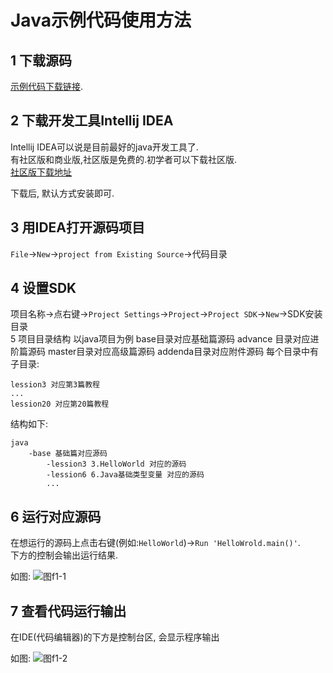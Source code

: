 Java示例代码使用方法
===

1 下载源码
---

[示例代码下载链接](https://github.com/dashidan/educate/archive/master.zip).

2 下载开发工具Intellij IDEA   
---

Intellij IDEA可以说是目前最好的java开发工具了.   
有社区版和商业版,社区版是免费的.初学者可以下载社区版.   
[社区版下载地址](https://download.jetbrains.com/idea/ideaIC-2017.2.3.exe)

下载后, 默认方式安装即可.

3 用IDEA打开源码项目
---

`File`->`New`->`project from Existing Source`->代码目录

4 设置SDK
---

项目名称->点右键->`Project Settings`->`Project`->`Project SDK`->`New`->SDK安装目录   
5 项目目录结构
以java项目为例
base目录对应基础篇源码
advance 目录对应进阶篇源码
master目录对应高级篇源码
addenda目录对应附件源码
每个目录中有子目录:   

	lession3 对应第3篇教程
	...
	lession20 对应第20篇教程

结构如下:

	java
		-base 基础篇对应源码
			-lession3 3.HelloWorld 对应的源码
			-lession6 6.Java基础类型变量 对应的源码
			...
		
6 运行对应源码
---

在想运行的源码上点击右键(例如:`HelloWorld`)->`Run 'HelloWrold.main()'`.   
下方的控制会输出运行结果.   

如图:
![图f1-1](http://localhost/img/java/addenda/f1-1.png)

7 查看代码运行输出
---

在IDE(代码编辑器)的下方是控制台区, 会显示程序输出

如图:
![图f1-2](http://localhost/img/java/addenda/f1-2.png)